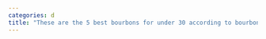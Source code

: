 ```yaml
---
categories: d
title: "These are the 5 best bourbons for under 30 according to bourbon expert Fred Minnick"
---
```

